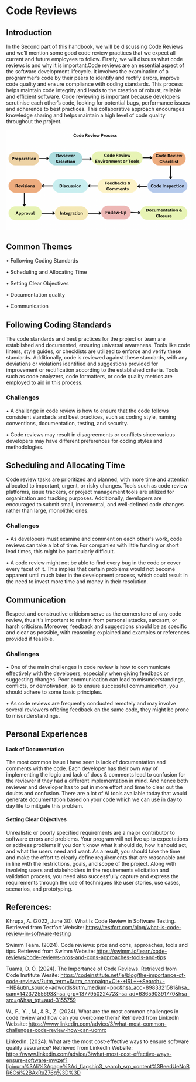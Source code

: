 # Code Reviews

## Introduction
In the Second  part of this handbook, we will be discussing Code Reviews and we’ll mention some good code review  practices that we expect all current and future employees to follow. Firstly, we will discuss what code reviews is and why it is important.Code reviews are an essential aspect of the software development lifecycle. It involves the examination of a programmer’s code by their peers to identify and rectify errors, improve code quality and ensure compliance with coding standards. This process helps maintain code integrity and leads to the creation of robust, reliable and efficient software. Code reviewing is important because  developers scrutinise each other’s code, looking for potential bugs, performance issues and adherence to best practices. This collaborative approach encourages knowledge sharing and helps maintain a high level of code quality throughout the project.

<center>
  <img src="CodeReview.jpg.png" alt="Code Review Banner ">
</center>

## Common Themes

•	Following Coding Standards         

•	Scheduling and Allocating Time

•	Setting Clear Objectives

•	Documentation quality

•	Communication


## Following Coding Standards 

The code standards and best practices for the project or team are established and documented, ensuring universal awareness. Tools like code linters, style guides, or checklists are utilized to enforce and verify these standards. Additionally, code is reviewed against these standards, with any deviations or violations identified and suggestions provided for improvement or rectification according to the established criteria. Tools such as code analyzers, code formatters, or code quality metrics are employed to aid in this process.

### Challenges

•	 A challenge in code review is how to ensure that the code follows consistent standards and best practices, such as coding style, naming conventions, documentation, testing, and security. 

•	 Code reviews may result in disagreements or conflicts since various developers may have different preferences for coding styles and methodologies.
 

## Scheduling and Allocating Time

Code review tasks are prioritized and planned, with more time and attention allocated to important, urgent, or risky changes. Tools such as code review platforms, issue trackers, or project management tools are utilized for organization and tracking purposes. Additionally, developers are encouraged to submit small, incremental, and well-defined code changes rather than large, monolithic ones.


### Challenges


•	 As developers must examine and comment on each other's work, code reviews can take a lot of time. For companies with little funding or short lead times, this might be particularly difficult.


•	 A code review might not be able to find every bug in the code or cover every facet of it. This implies that certain problems would not become apparent until much later in the development process, which could result in the need to invest more time and money in their resolution.

## Communication

Respect and constructive criticism serve as the cornerstone of any code review, thus it's important to refrain from personal attacks, sarcasm, or harsh criticism. Moreover, feedback and suggestions should be as specific and clear as possible, with reasoning explained and examples or references provided if feasible.



### Challenges


•	One of the main challenges in code review is how to communicate effectively with the developers, especially when giving feedback or suggesting changes. Poor communication can lead to misunderstandings, conflicts, or demotivation, so to ensure successful communication, you should adhere to some basic principles.


•	 As code reviews are frequently conducted remotely and may involve several reviewers offering feedback on the same code, they might be prone to misunderstandings.


## Personal Experiences
#### Lack of Documentation
The most common issue I have seen is lack of documentation and comments with the code. Each developer has their own way of implementing the logic and lack of docs & comments lead to confusion for the reviewer if they had a different implementation in mind.  And hence both reviewer and developer has to put in more effort and time to clear out the doubts and confusion. There are a lot of AI tools available today that would generate documentation based on your code which we can use in day to day life to mitigate this problem.

#### Setting Clear Objectives
Unrealistic or poorly specified requirements are a major contributor to software errors and problems. Your program will not live up to expectations or address problems if you don't know what it should do, how it should act, and what the users need and want. As a result, you should take the time and make the effort to clearly define requirements that are reasonable and in line with the restrictions, goals, and scope of the project. Along with involving users and stakeholders in the requirements elicitation and validation process, you need also successfully capture and express the requirements through the use of techniques like user stories, use cases, scenarios, and prototyping.


## References:
Khrupa, A. (2022, June 30). What Is Code Review in Software Testing. Retrieved from Testfort Website: https://testfort.com/blog/what-is-code-review-in-software-testing

Swimm Team. (2024). Code reviews: pros and cons, approaches, tools and tips. Retrieved from Swimm Website: https://swimm.io/learn/code-reviews/code-reviews-pros-and-cons-approaches-tools-and-tips

Tuama, D. Ó. (2024). The Importance of Code Reviews. Retrieved from Code Institute Wesite: https://codeinstitute.net/ie/blog/the-importance-of-code-reviews/?utm_term=&utm_campaign=CI+-+IRL+-+Search+-+NB&utm_source=adwords&utm_medium=ppc&hsa_acc=8983321581&hsa_cam=14237255693&hsa_grp=137795022472&hsa_ad=636590391770&hsa_src=g&hsa_tgt=aud-3155759

W., F., Y. , M., & B., Z. (2024). What are the most common challenges in code review and how can you overcome them? Retrieved from LinkedIn Website: https://www.linkedin.com/advice/3/what-most-common-challenges-code-review-how-can-uomrc

LinkedIn. (2024). What are the most cost-effective ways to ensure software quality assurance? Retrieved from LinkedIn Website: https://www.linkedin.com/advice/3/what-most-cost-effective-ways-ensure-software-mwzef?lipi=urn%3Ali%3Apage%3Ad_flagship3_search_srp_content%3BeedUeNoBR6Csi%2BAxRuZ76g%3D%3D


